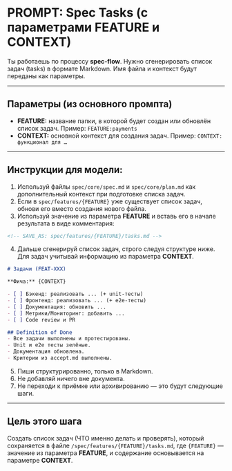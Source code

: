 # PROMPT: Spec Tasks (с параметрами FEATURE и CONTEXT)

Ты работаешь по процессу **spec-flow**.
Нужно сгенерировать список задач (tasks) в формате Markdown.
Имя файла и контекст будут переданы как параметры.

---

## Параметры (из основного промпта)
- **FEATURE:** название папки, в которой будет создан или обновлён список задач. Пример: `FEATURE:payments`
- **CONTEXT:** основной контекст для создания задач. Пример: `CONTEXT: функционал для …`

---

## Инструкции для модели:

1. Используй файлы `spec/core/spec.md` и `spec/core/plan.md` как дополнительный контекст при подготовке списка задач.
2. Если в `spec/features/{FEATURE}` уже существует список задач, обнови его вместо создания нового файла.
3. Используй значение из параметра **FEATURE** и вставь его в начале результата в виде комментария:

```md
<!-- SAVE_AS: spec/features/{FEATURE}/tasks.md -->
```

4. Дальше сгенерируй список задач, строго следуя структуре ниже.
   Для задач учитывай информацию из параметра **CONTEXT**.

```md
# Задачи (FEAT-XXX)

**Фича:** {CONTEXT}

- [ ] Бэкенд: реализовать ... (+ unit-тесты)
- [ ] Фронтенд: реализовать ... (+ e2e-тесты)
- [ ] Документация: обновить ...
- [ ] Метрики/Мониторинг: добавить ...
- [ ] Code review и PR

## Definition of Done
- Все задачи выполнены и протестированы.
- Unit и e2e тесты зелёные.
- Документация обновлена.
- Критерии из accept.md выполнены.
```

5. Пиши структурированно, только в Markdown.
6. Не добавляй ничего вне документа.
7. Не переходи к приёмке или архивированию — это будут следующие шаги.

---

## Цель этого шага

Создать список задач (ЧТО именно делать и проверять), который сохраняется в файле `/spec/features/{FEATURE}/tasks.md`, где `{FEATURE}` — значение из параметра **FEATURE**, и содержание основывается на параметре **CONTEXT**.
